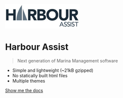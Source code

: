 ![logo](_media/NewHAlogo240px.jpg)

# Harbour Assist

> Next generation of Marina Management software

- Simple and lightweight (~21kB gzipped)
- No statically built html files
- Multiple themes

[Show me the docs](#)
